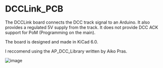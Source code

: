 # DCCLink_PCB

The DCCLink board connects the DCC track signal to an Arduino. It also provides a regulated 5V supply from the track. It does not provide DCC ACK support for PoM (Programming on the main).

The board is designed and made in KiCad 6.0.


I reccomend using the AP_DCC_Library written by Aiko Pras.

![image](https://user-images.githubusercontent.com/92028751/159800423-efba8ea3-aab4-47c1-8b9d-f0198d2e7a99.png)

